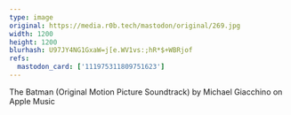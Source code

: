 ```yaml
---
type: image
original: https://media.r0b.tech/mastodon/original/269.jpg
width: 1200
height: 1200
blurhash: U97JY4NG1GxaW=j[e.WV1vs:;hR*$+WBRjof
refs:
  mastodon_card: ['111975311809751623']
---
```


The Batman (Original Motion Picture Soundtrack) by Michael Giacchino on Apple Music
